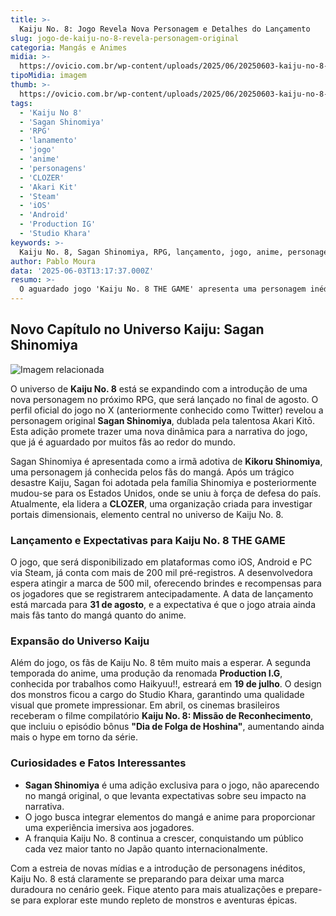 ```yaml
---
title: >-
  Kaiju No. 8: Jogo Revela Nova Personagem e Detalhes do Lançamento
slug: jogo-de-kaiju-no-8-revela-personagem-original
categoria: Mangás e Animes
midia: >-
  https://ovicio.com.br/wp-content/uploads/2025/06/20250603-kaiju-no-8-the-game-sagan-e-kikoru-shinomiya-ovicio.webp
tipoMidia: imagem
thumb: >-
  https://ovicio.com.br/wp-content/uploads/2025/06/20250603-kaiju-no-8-the-game-sagan-e-kikoru-shinomiya-ovicio.webp
tags:
  - 'Kaiju No 8'
  - 'Sagan Shinomiya'
  - 'RPG'
  - 'lanamento'
  - 'jogo'
  - 'anime'
  - 'personagens'
  - 'CLOZER'
  - 'Akari Kit'
  - 'Steam'
  - 'iOS'
  - 'Android'
  - 'Production IG'
  - 'Studio Khara'
keywords: >-
  Kaiju No. 8, Sagan Shinomiya, RPG, lançamento, jogo, anime, personagens, CLOZER, Akari Kitō, Steam, iOS, Android, Production I.G, Studio Khara
author: Pablo Moura
data: '2025-06-03T13:17:37.000Z'
resumo: >-
  O aguardado jogo 'Kaiju No. 8 THE GAME' apresenta uma personagem inédita, Sagan Shinomiya, antes do seu lançamento em 31 de agosto para dispositivos móveis e PC. Descubra mais sobre a história e o papel dessa nova figura no universo Kaiju.
---
```


## Novo Capítulo no Universo Kaiju: Sagan Shinomiya

![Imagem relacionada](https://i0.wp.com/ovicio.com.br/wp-content/uploads/2025/06/20250603-kaiju-no-8-the-game-sagan-shinomiya-ovicio.webp?resize=730%2C411&ssl=1)

O universo de **Kaiju No. 8** está se expandindo com a introdução de uma nova personagem no próximo RPG, que será lançado no final de agosto. O perfil oficial do jogo no X (anteriormente conhecido como Twitter) revelou a personagem original **Sagan Shinomiya**, dublada pela talentosa Akari Kitō. Esta adição promete trazer uma nova dinâmica para a narrativa do jogo, que já é aguardado por muitos fãs ao redor do mundo.

Sagan Shinomiya é apresentada como a irmã adotiva de **Kikoru Shinomiya**, uma personagem já conhecida pelos fãs do mangá. Após um trágico desastre Kaiju, Sagan foi adotada pela família Shinomiya e posteriormente mudou-se para os Estados Unidos, onde se uniu à força de defesa do país. Atualmente, ela lidera a **CLOZER**, uma organização criada para investigar portais dimensionais, elemento central no universo de Kaiju No. 8.

### Lançamento e Expectativas para Kaiju No. 8 THE GAME

O jogo, que será disponibilizado em plataformas como iOS, Android e PC via Steam, já conta com mais de 200 mil pré-registros. A desenvolvedora espera atingir a marca de 500 mil, oferecendo brindes e recompensas para os jogadores que se registrarem antecipadamente. A data de lançamento está marcada para **31 de agosto**, e a expectativa é que o jogo atraia ainda mais fãs tanto do mangá quanto do anime.

### Expansão do Universo Kaiju

Além do jogo, os fãs de Kaiju No. 8 têm muito mais a esperar. A segunda temporada do anime, uma produção da renomada **Production I.G**, conhecida por trabalhos como Haikyuu!!, estreará em **19 de julho**. O design dos monstros ficou a cargo do Studio Khara, garantindo uma qualidade visual que promete impressionar. Em abril, os cinemas brasileiros receberam o filme compilatório **Kaiju No. 8: Missão de Reconhecimento**, que incluiu o episódio bônus **"Dia de Folga de Hoshina"**, aumentando ainda mais o hype em torno da série.

### Curiosidades e Fatos Interessantes

- **Sagan Shinomiya** é uma adição exclusiva para o jogo, não aparecendo no mangá original, o que levanta expectativas sobre seu impacto na narrativa.
- O jogo busca integrar elementos do mangá e anime para proporcionar uma experiência imersiva aos jogadores.
- A franquia Kaiju No. 8 continua a crescer, conquistando um público cada vez maior tanto no Japão quanto internacionalmente.

Com a estreia de novas mídias e a introdução de personagens inéditos, Kaiju No. 8 está claramente se preparando para deixar uma marca duradoura no cenário geek. Fique atento para mais atualizações e prepare-se para explorar este mundo repleto de monstros e aventuras épicas.
